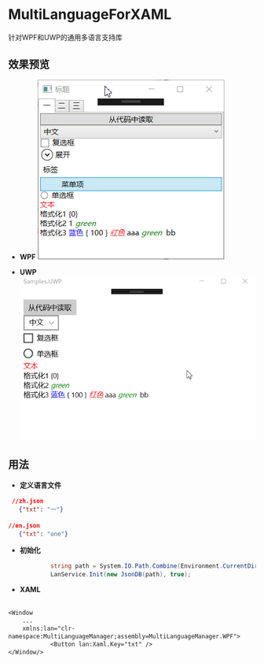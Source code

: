 # MultiLanguageForXAML
针对WPF和UWP的通用多语言支持库

## 效果预览
* **WPF**
![steup](https://raw.githubusercontent.com/DaZiYuan/MultiLanguageForXAML/master/screenshots/WPF.gif)


* **UWP**
![steup](https://github.com/DaZiYuan/MultiLanguageForXAML/blob/master/screenshots/UWP.gif?raw=true)

## 用法

* **定义语言文件**
 ```json
  //zh.json
    {"txt": "一"}

//en.json
    {"txt": "one"}
 ```
* **初始化**
```csharp
            string path = System.IO.Path.Combine(Environment.CurrentDirectory, "Languages");
            LanService.Init(new JsonDB(path), true);
```

* **XAML**
```XAML

<Window
    ...
    xmlns:lan="clr-namespace:MultiLanguageManager;assembly=MultiLanguageManager.WPF">
            <Button lan:Xaml.Key="txt" />
</Window/>

```
